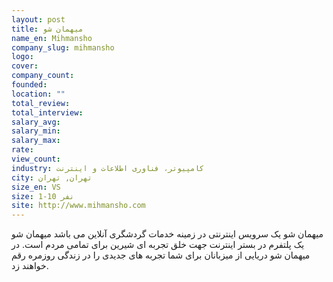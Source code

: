 ```yaml
---
layout: post
title: میهمان شو
name_en: Mihmansho
company_slug: mihmansho
logo: 
cover: 
company_count:
founded:
location: ""
total_review: 
total_interview: 
salary_avg: 
salary_min: 
salary_max: 
rate: 
view_count: 
industry: کامپیوتر، فناوری اطلاعات و اینترنت
city: تهران, تهران
size_en: VS
size: 1-10 نفر
site: http://www.mihmansho.com
---
```


میهمان شو یک سرویس اینترنتی در زمینه خدمات گردشگری آنلاین می باشد میهمان شو یک پلتفرم در بستر اینترنت جهت خلق تجربه ای شیرین برای تمامی مردم است. در میهمان شو دریایی از میزبانان برای شما تجربه های جدیدی را در زندگی روزمره رقم خواهند زد.
